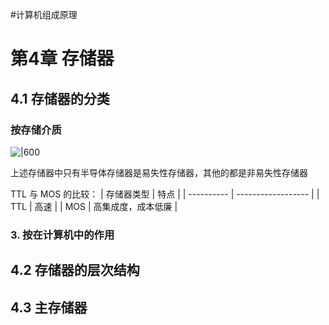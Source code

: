 #计算机组成原理 
# 第4章 存储器

## 4.1 存储器的分类

### 按存储介质
![|600](https://raw.githubusercontent.com/Anlieh/PicBucket/master/20220921142724.png)

上述存储器中只有半导体存储器是易失性存储器，其他的都是非易失性存储器

TTL 与 MOS 的比较：
| 存储器类型  |          特点       |
| ---------- | ------------------ | 
|      TTL   | 高速               | 
|      MOS   | 高集成度，成本低廉 | 





### 3. 按在计算机中的作用


## 4.2 存储器的层次结构


## 4.3 主存储器
